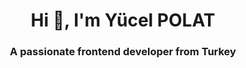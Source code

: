 <h1 align="center">Hi 👋, I'm Yücel POLAT</h1>
<h3 align="center">A passionate frontend developer from Turkey</h3>
